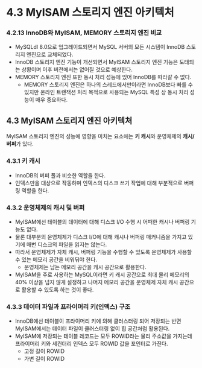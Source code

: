 # 4.3 MyISAM 스토리지 엔진 아키텍처

### 4.2.13 InnoDB와 MyISAM, MEMORY 스토리지 엔진 비교

- MySQLdl 8.0으로 업그레이드되면서 MySQL 서버의 모든 시스템이 InnoDB 스토리지 엔진으로 교체되었다.
- InnoDB 스토리지 엔진 기능이 개선되면서 MyISAM 스토리지 엔진 기능은 도태되는 상황이며 이후 버전에서는 없어질 것으로 예상한다.
- MEMORY 스토리지 엔진 또한 동시 처리 성능에 있어 InnoDB를 따라갈 수 없다.
    - MEMORY 스토리지 엔진은 하나의 스레드에서만이라면 InnoDB보다 빠를 수 있지만 온라인 트랜잭션 처리 목적으로 사용되는 MySQL 특성 상 동시 처리 성능이 매우 중요하다.

## 4.3 MyISAM 스토리지 엔진 아키텍처

MyISAM 스토리지 엔진의 성능에 영향을 미치는 요소에는 **키 캐시**와 운영체제의 **캐시/버퍼**가 있다.

### 4.3.1 키 캐시

- InnoDB의 버퍼 풀과 비슷한 역할을 한다.
- 인덱스만을 대상으로 작동하며 인덱스의 디스크 쓰기 작업에 대해 부분적으로 버퍼링 역할을 한다.

### 4.3.2 운영체제의 캐시 및 버퍼

- MyISAM에선 테이블의 데이터에 대해 디스크 I/O 수행 시 어떠한 캐시나 버퍼링 기능도 없다.
- 물론 대부분의 운영체제가 디스크 I/O에 대해 캐시나 버퍼링 매커니즘을 가지고 있기에 매번 디스크의 파일을 읽지는 않는다.
- 따라서 운영체제가 자체 캐시, 버퍼링 기능을 수행할 수 있도록 운영체제가 사용할 수 있는 메모리 공간을 비워둬야 한다.
    - 운영체제는 남는 메모리 공간을 캐시 공간으로 활용한다.
- MyISAM을 주로 사용하는 MySQL이라면 키 캐시 공간으로 최대 물리 메모리의 40% 이상을 넘지 않게 설정하고 나머지 메모리 공간을 운영체제 자체 캐시 공간으로 활용할 수 있도록 하는 것이 좋다.

### 4.3.3 데이터 파일과 프라이머리 키(인덱스) 구조

- InnoDB에선 테이블이 프라이머리 키에 의해 클러스터링 되어 저장되는 반면 MyISAM에서는 데이터 파일이 클러스터링 없이 힙 공간처럼 활용된다.
- MyISAM에 저장되는 테이블 레코드는 모두 ROWID라는 물리 주소값을 가지는데 프라이머리 키와 세컨더리 인덱스 모두 ROWID 값을 포인터로 가진다.
    - 고정 길이 ROWID
    - 가변 길이 ROWID